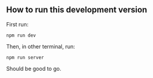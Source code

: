 ## How to run this development version

First run:

```
npm run dev
```

Then, in other terminal, run:
```
npm run server
```

Should be good to go.